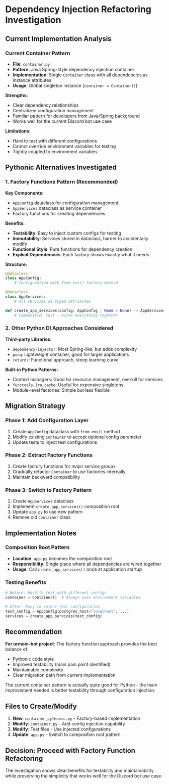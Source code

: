 # Dependency Injection Refactoring Investigation

## Current Implementation Analysis

### Current Container Pattern
- **File**: `container.py`
- **Pattern**: Java Spring-style dependency injection container
- **Implementation**: Single `Container` class with all dependencies as instance attributes
- **Usage**: Global singleton instance (`container = Container()`)

**Strengths:**
- Clear dependency relationships
- Centralized configuration management
- Familiar pattern for developers from Java/Spring background
- Works well for the current Discord bot use case

**Limitations:**
- Hard to test with different configurations
- Cannot override environment variables for testing
- Tightly coupled to environment variables

## Pythonic Alternatives Investigated

### 1. Factory Functions Pattern (Recommended)

**Key Components:**
- `AppConfig` dataclass for configuration management
- `AppServices` dataclass as service container
- Factory functions for creating dependencies

**Benefits:**
- **Testability**: Easy to inject custom configs for testing
- **Immutability**: Services stored in dataclass, harder to accidentally modify
- **Functional Style**: Pure functions for dependency creation
- **Explicit Dependencies**: Each factory shows exactly what it needs

**Structure:**
```python
@dataclass
class AppConfig:
    # Configuration with from_env() factory method

@dataclass 
class AppServices:
    # All services as typed attributes

def create_app_services(config: AppConfig | None = None) -> AppServices:
    # Composition root - wires everything together
```

### 2. Other Python DI Approaches Considered

**Third-party Libraries:**
- `dependency-injector`: Most Spring-like, but adds complexity
- `punq`: Lightweight container, good for larger applications
- `returns`: Functional approach, steep learning curve

**Built-in Python Patterns:**
- Context managers: Good for resource management, overkill for services
- `functools.lru_cache`: Useful for expensive singletons
- Module-level factories: Simple but less flexible

## Migration Strategy

### Phase 1: Add Configuration Layer
1. Create `AppConfig` dataclass with `from_env()` method
2. Modify existing `Container` to accept optional config parameter
3. Update tests to inject test configurations

### Phase 2: Extract Factory Functions
1. Create factory functions for major service groups
2. Gradually refactor `Container` to use factories internally
3. Maintain backward compatibility

### Phase 3: Switch to Factory Pattern
1. Create `AppServices` dataclass
2. Implement `create_app_services()` composition root
3. Update `app.py` to use new pattern
4. Remove old `Container` class

## Implementation Notes

### Composition Root Pattern
- **Location**: `app.py` becomes the composition root
- **Responsibility**: Single place where all dependencies are wired together
- **Usage**: Call `create_app_services()` once at application startup

### Testing Benefits
```python
# Before: Hard to test with different configs
container = Container()  # Always uses environment variables

# After: Easy to inject test configuration
test_config = AppConfig(postgres_host="localhost", ...)
services = create_app_services(test_config)
```


## Recommendation

**For urmom-bot project**: The factory function approach provides the best balance of:
- Pythonic code style
- Improved testability (main pain point identified)
- Maintainable complexity
- Clear migration path from current implementation

The current container pattern is actually quite good for Python - the main improvement needed is better testability through configuration injection.

## Files to Create/Modify

1. **New**: `container_pythonic.py` - Factory-based implementation
2. **Modify**: `container.py` - Add config injection capability
3. **Modify**: Test files - Use injected configurations
4. **Update**: `app.py` - Switch to composition root pattern

## Decision: Proceed with Factory Function Refactoring

The investigation shows clear benefits for testability and maintainability while preserving the simplicity that works well for the Discord bot use case.
